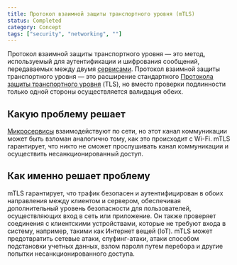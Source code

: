 ```yaml
---
title: Протокол взаимной защиты транспортного уровня (mTLS)
status: Completed
category: Concept
tags: ["security", "networking", ""]
---
```


Протокол взаимной защиты транспортного уровня — это метод, используемый для аутентификации и шифрования сообщений, передаваемых между двумя [сервисами](/service/). 
Протокол взаимной защиты транспортного уровня — это расширение стандартного [Протокола защиты транспортного уровня](/transport-layer-security/) (TLS), 
но вместо проверки подлинности только одной стороны осуществляется валидация обеих.

## Какую проблему решает

[Микросервисы](/microservices-architecture/) взаимодействуют по сети, но этот канал коммуникации может быть взломан аналогично тому, как это происходит с Wi-Fi.
mTLS гарантирует, что никто не сможет прослушивать канал коммуникации и осуществить несанкционированный доступ. 

## Как именно решает проблему

mTLS гарантирует, что трафик безопасен и аутентифицирован в обоих направления между клиентом и сервером, 
обеспечивая дополнительный уровень безопасности для пользователей, осуществляющих вход в сеть или приложение.
Он также проверяет соединения с клиентскими устройствами, которые не требуют входа в систему, например, такими как Интернет вещей (IoT).
mTLS может предотвратить сетевые атаки, спуфинг-атаки, атаки способом подстановки учетных данных, взлом пароля путем перебора и другие попытки несанкционированного доступа. 
